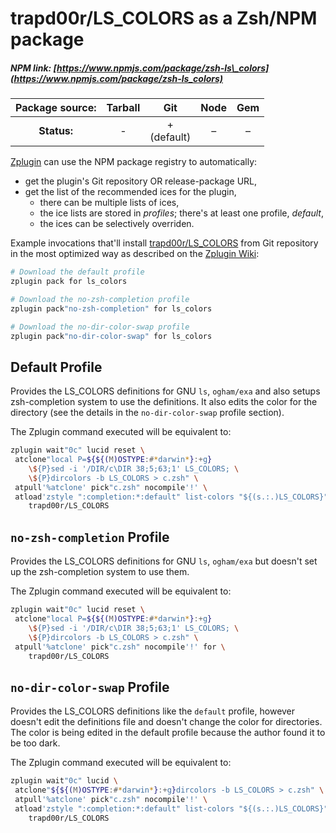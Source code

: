 # trapd00r/LS\_COLORS as a Zsh/NPM package

##### NPM link: [https://www.npmjs.com/package/zsh-ls\_colors](https://www.npmjs.com/package/zsh-ls_colors)

| **Package source:** | Tarball | Git | Node | Gem |
|:-------------------:|:-------:|:---:|:----:|:---:|
| **Status:**         |    -    |  + <br> (default) | – |  –  |

[Zplugin](https://github.com/zdharma/zplugin) can use the NPM package registry
to automatically:

- get the plugin's Git repository OR release-package URL,
- get the list of the recommended ices for the plugin,
    - there can be multiple lists of ices,
    - the ice lists are stored in *profiles*; there's at least one profile, *default*,
    - the ices can be selectively overriden.

Example invocations that'll install
[trapd00r/LS\_COLORS](https://github.com/trapd00r/LS_COLORS) from Git
repository in the most optimized way as described on the [Zplugin
Wiki](http://zdharma.org/zplugin/wiki/LS_COLORS-explanation/):

```zsh
# Download the default profile
zplugin pack for ls_colors

# Download the no-zsh-completion profile
zplugin pack"no-zsh-completion" for ls_colors

# Download the no-dir-color-swap profile
zplugin pack"no-dir-color-swap" for ls_colors
```

## Default Profile

Provides the LS\_COLORS definitions for GNU `ls`, `ogham/exa` and also setups
zsh-completion system to use the definitions. It also edits the color for the
directory (see the details in the `no-dir-color-swap` profile section).

The Zplugin command executed will be equivalent to:

```zsh
zplugin wait"0c" lucid reset \
 atclone"local P=${${(M)OSTYPE:#*darwin*}:+g}
    \${P}sed -i '/DIR/c\DIR 38;5;63;1' LS_COLORS; \
    \${P}dircolors -b LS_COLORS > c.zsh" \
 atpull'%atclone' pick"c.zsh" nocompile'!' \
 atload'zstyle ":completion:*:default" list-colors "${(s.:.)LS_COLORS}";' for \
    trapd00r/LS_COLORS
```

## `no-zsh-completion` Profile

Provides the LS\_COLORS definitions for GNU `ls`, `ogham/exa` but doesn't set up
the zsh-completion system to use them.

The Zplugin command executed will be equivalent to:

```zsh
zplugin wait"0c" lucid reset \
 atclone"local P=${${(M)OSTYPE:#*darwin*}:+g}
    \${P}sed -i '/DIR/c\DIR 38;5;63;1' LS_COLORS; \
    \${P}dircolors -b LS_COLORS > c.zsh" \
 atpull'%atclone' pick"c.zsh" nocompile'!' for \
    trapd00r/LS_COLORS
```

## `no-dir-color-swap` Profile

Provides the LS\_COLORS definitions like the `default` profile, however doesn't
edit the definitions file and doesn't change the color for directories. The
color is being edited in the default profile because the author found it to be
too dark.

The Zplugin command executed will be equivalent to:

```zsh
zplugin wait"0c" lucid \
 atclone"${${(M)OSTYPE:#*darwin*}:+g}dircolors -b LS_COLORS > c.zsh" \
 atpull'%atclone' pick"c.zsh" nocompile'!' \
 atload'zstyle ":completion:*:default" list-colors "${(s.:.)LS_COLORS}";' for \
    trapd00r/LS_COLORS
```

<!-- vim:set ft=markdown tw=80 fo+=an1 autoindent: -->
